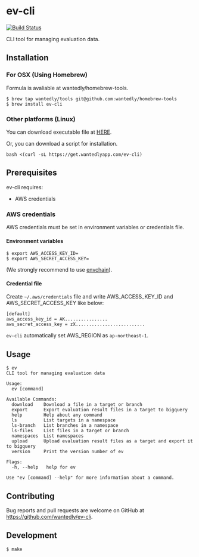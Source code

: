 # ev-cli

[![Build Status](https://travis-ci.com/wantedly/ev-cli.svg?token=zsMaScwD2c3BqH37pucy&branch=master)](https://travis-ci.com/wantedly/ev-cli)

CLI tool for managing evaluation data.

## Installation

### For OSX (Using Homebrew)

Formula is avaliable at wantedly/homebrew-tools.

```sh-session
$ brew tap wantedly/tools git@github.com:wantedly/homebrew-tools
$ brew install ev-cli
```

### Other platforms (Linux)

You can download executable file at [HERE](https://github.com/wantedly/ev-cli/releases).

Or, you can download a script for installation.

```console
bash <(curl -sL https://get.wantedlyapp.com/ev-cli)
```

## Prerequisites

ev-cli requires:

- AWS credentials

### AWS credentials

AWS credentials must be set in environment variables or credentials file.

#### Environment variables

```sh-session
$ export AWS_ACCESS_KEY_ID=
$ export AWS_SECRET_ACCESS_KEY=
```

(We strongly recommend to use [envchain](https://github.com/sorah/envchain)).

#### Credential file

Create `~/.aws/credentials` file and write AWS_ACCESS_KEY_ID and AWS_SECRET_ACCESS_KEY like below:

```
[default]
aws_access_key_id = AK................
aws_secret_access_key = zX..........................
```

`ev-cli` automatically set AWS_REGION as `ap-northeast-1`.

## Usage

```sh-session
$ ev
CLI tool for managing evaluation data

Usage:
  ev [command]

Available Commands:
  download    Download a file in a target or branch
  export      Export evaluation result files in a target to bigquery
  help        Help about any command
  ls          List targets in a namespace
  ls-branch   List branches in a namespace
  ls-files    List files in a target or branch
  namespaces  List namespaces
  upload      Upload evaluation result files as a target and export it to bigquery
  version     Print the version number of ev

Flags:
  -h, --help   help for ev

Use "ev [command] --help" for more information about a command.
```

## Contributing

Bug reports and pull requests are welcome on GitHub at https://github.com/wantedly/ev-cli.

## Development

```sh-session
$ make
```
